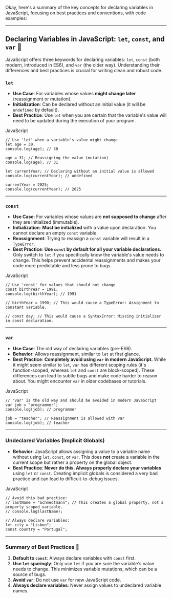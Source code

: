 Okay, here's a summary of the key concepts for declaring variables in JavaScript, focusing on best practices and conventions, with code examples:

---

## Declaring Variables in JavaScript: `let`, `const`, and `var` 🔑

JavaScript offers three keywords for declaring variables: `let`, `const` (both modern, introduced in ES6), and `var` (the older way). Understanding their differences and best practices is crucial for writing clean and robust code.

### `let`

- **Use Case**: For variables whose values **might change later** (reassignment or mutation).
- **Initialization**: Can be declared without an initial value (it will be `undefined` by default).
- **Best Practice**: Use `let` when you are certain that the variable's value will need to be updated during the execution of your program.

JavaScript

```
// Use 'let' when a variable's value might change
let age = 30;
console.log(age); // 30

age = 31; // Reassigning the value (mutation)
console.log(age); // 31

let currentYear; // Declaring without an initial value is allowed
console.log(currentYear); // undefined

currentYear = 2025;
console.log(currentYear); // 2025
```

---

### `const`

- **Use Case**: For variables whose values are **not supposed to change** after they are initialized (immutable).
- **Initialization**: **Must be initialized** with a value upon declaration. You cannot declare an empty `const` variable.
- **Reassignment**: Trying to reassign a `const` variable will result in a `TypeError`.
- **Best Practice**: **Use `const` by default for all your variable declarations.** Only switch to `let` if you specifically know the variable's value needs to change. This helps prevent accidental reassignments and makes your code more predictable and less prone to bugs.

JavaScript

```
// Use 'const' for values that should not change
const birthYear = 1991;
console.log(birthYear); // 1991

// birthYear = 1990; // This would cause a TypeError: Assignment to constant variable.

// const day; // This would cause a SyntaxError: Missing initializer in const declaration.
```

---

### `var`

- **Use Case**: The old way of declaring variables (pre-ES6).
- **Behavior**: Allows reassignment, similar to `let` at first glance.
- **Best Practice**: **Completely avoid using `var` in modern JavaScript.** While it might seem similar to `let`, `var` has different scoping rules (it's function-scoped, whereas `let` and `const` are block-scoped). These differences can lead to subtle bugs and make code harder to reason about. You might encounter `var` in older codebases or tutorials.

JavaScript

```
// 'var' is the old way and should be avoided in modern JavaScript
var job = "programmer";
console.log(job); // programmer

job = "teacher"; // Reassignment is allowed with var
console.log(job); // teacher
```

---

### Undeclared Variables (Implicit Globals)

- **Behavior**: JavaScript allows assigning a value to a variable name without using `let`, `const`, or `var`. This does **not** create a variable in the current scope but rather a property on the global object.
- **Best Practice**: **Never do this. Always properly declare your variables** using `let` or `const`. Creating implicit globals is considered a very bad practice and can lead to difficult-to-debug issues.

JavaScript

```
// Avoid this bad practice:
// lastName = "Schmedtmann"; // This creates a global property, not a properly scoped variable.
// console.log(lastName);

// Always declare variables:
let city = "Lisbon";
const country = "Portugal";
```

---

### Summary of Best Practices 🌟

1. **Default to `const`**: Always declare variables with `const` first.
2. **Use `let` sparingly**: Only use `let` if you are sure the variable's value needs to change. This minimizes variable mutations, which can be a source of bugs.
3. **Avoid `var`**: Do not use `var` for new JavaScript code.
4. **Always declare variables**: Never assign values to undeclared variable names.